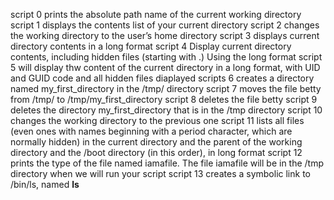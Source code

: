 script 0 prints the absolute path name of the current working directory
script 1 displays the contents list of your current directory
script 2 changes the working directory to the user’s home directory
script 3 displays current directory contents in a long format
script 4 Display current directory contents, including hidden files (starting with .) Using the long format
script 5 will display thw content of the current directory in a long format, with UID and GUID code and all hidden files diaplayed
scripts 6 creates a directory named my_first_directory in the /tmp/ directory
script 7 moves the file betty from /tmp/ to /tmp/my_first_directory
script 8 deletes the file betty
script 9 deletes the directory my_first_directory that is in the /tmp directory
script 10 changes the working directory to the previous one
script 11  lists all files (even ones with names beginning with a period character, which are normally hidden) in the current directory and the parent of the working directory and the /boot directory (in this order), in long format
script 12 prints the type of the file named iamafile. The file iamafile will be in the /tmp directory when we will run your script
script 13 creates a symbolic link to /bin/ls, named __ls__

